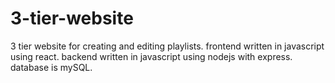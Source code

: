 # 3-tier-website
3 tier website for creating and editing playlists. frontend written in javascript using react. backend written in javascript using nodejs with express. database is mySQL.
